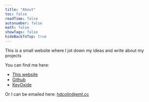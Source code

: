 ```yaml
---
title: "About"
toc: false 
readTime: false 
autonumber: false 
math: false 
showTags: false
hideBackToTop: true 
---
```


This is a small website where I jot down my ideas and write about my projects 

You can find me here: 
* [This website](https://howardcolin.co.uk)
* [Github](https://github.com/hdcolin)
* [KeyOxide](https://keyoxide.org/aspe:keyoxide.org:UEQ6QIJR4YWZRXPIBY4YVHYMAI)

Or I can be emailed here: hdcolin@eml.cc 

